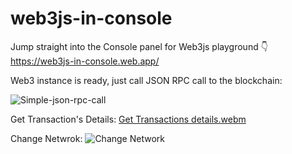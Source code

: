 # web3js-in-console
Jump straight into the Console panel for Web3js playground 👇
https://web3js-in-console.web.app/



Web3 instance is ready, just call JSON RPC call to the blockchain:

![Simple-json-rpc-call](https://user-images.githubusercontent.com/42214791/194745783-64adc4c9-1181-4992-a8b8-d7b99c18aca5.gif)


Get Transaction's Details:
[Get Transactions details.webm](https://user-images.githubusercontent.com/42214791/194745849-b8c84b41-febf-42fd-b0c2-ffa80e4103a0.webm)


Change Netwrok:
![Change Network](https://user-images.githubusercontent.com/42214791/194745821-d033f946-e97f-448b-8064-190b3ef17c8c.gif)
